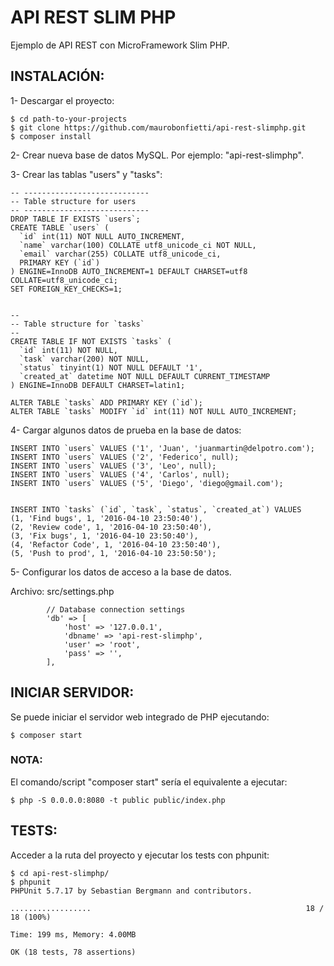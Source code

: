 # API REST SLIM PHP

Ejemplo de API REST con MicroFramework Slim PHP.


## INSTALACIÓN:

1- Descargar el proyecto:
```
$ cd path-to-your-projects
$ git clone https://github.com/maurobonfietti/api-rest-slimphp.git
$ composer install
```


2- Crear nueva base de datos MySQL. Por ejemplo: "api-rest-slimphp".


3- Crear las tablas "users" y "tasks":
```
-- ----------------------------
-- Table structure for users
-- ----------------------------
DROP TABLE IF EXISTS `users`;
CREATE TABLE `users` (
  `id` int(11) NOT NULL AUTO_INCREMENT,
  `name` varchar(100) COLLATE utf8_unicode_ci NOT NULL,
  `email` varchar(255) COLLATE utf8_unicode_ci,
  PRIMARY KEY (`id`)
) ENGINE=InnoDB AUTO_INCREMENT=1 DEFAULT CHARSET=utf8 COLLATE=utf8_unicode_ci;
SET FOREIGN_KEY_CHECKS=1;


--
-- Table structure for `tasks`
--
CREATE TABLE IF NOT EXISTS `tasks` (
  `id` int(11) NOT NULL,
  `task` varchar(200) NOT NULL,
  `status` tinyint(1) NOT NULL DEFAULT '1',
  `created_at` datetime NOT NULL DEFAULT CURRENT_TIMESTAMP
) ENGINE=InnoDB DEFAULT CHARSET=latin1;
 
ALTER TABLE `tasks` ADD PRIMARY KEY (`id`);
ALTER TABLE `tasks` MODIFY `id` int(11) NOT NULL AUTO_INCREMENT;
```


4- Cargar algunos datos de prueba en la base de datos:
```
INSERT INTO `users` VALUES ('1', 'Juan', 'juanmartin@delpotro.com');
INSERT INTO `users` VALUES ('2', 'Federico', null);
INSERT INTO `users` VALUES ('3', 'Leo', null);
INSERT INTO `users` VALUES ('4', 'Carlos', null);
INSERT INTO `users` VALUES ('5', 'Diego', 'diego@gmail.com');


INSERT INTO `tasks` (`id`, `task`, `status`, `created_at`) VALUES
(1, 'Find bugs', 1, '2016-04-10 23:50:40'),
(2, 'Review code', 1, '2016-04-10 23:50:40'),
(3, 'Fix bugs', 1, '2016-04-10 23:50:40'),
(4, 'Refactor Code', 1, '2016-04-10 23:50:40'),
(5, 'Push to prod', 1, '2016-04-10 23:50:50');
```


5- Configurar los datos de acceso a la base de datos.

Archivo: src/settings.php
```
        // Database connection settings
        'db' => [
            'host' => '127.0.0.1',
            'dbname' => 'api-rest-slimphp',
            'user' => 'root',
            'pass' => '',
        ],
```


## INICIAR SERVIDOR:

Se puede iniciar el servidor web integrado de PHP ejecutando:
```
$ composer start
```


### NOTA:

El comando/script "composer start" sería el equivalente a ejecutar:
```
$ php -S 0.0.0.0:8080 -t public public/index.php
```


## TESTS:

Acceder a la ruta del proyecto y ejecutar los tests con phpunit:
```
$ cd api-rest-slimphp/
$ phpunit
PHPUnit 5.7.17 by Sebastian Bergmann and contributors.

..................                                                18 / 18 (100%)

Time: 199 ms, Memory: 4.00MB

OK (18 tests, 78 assertions)

```
